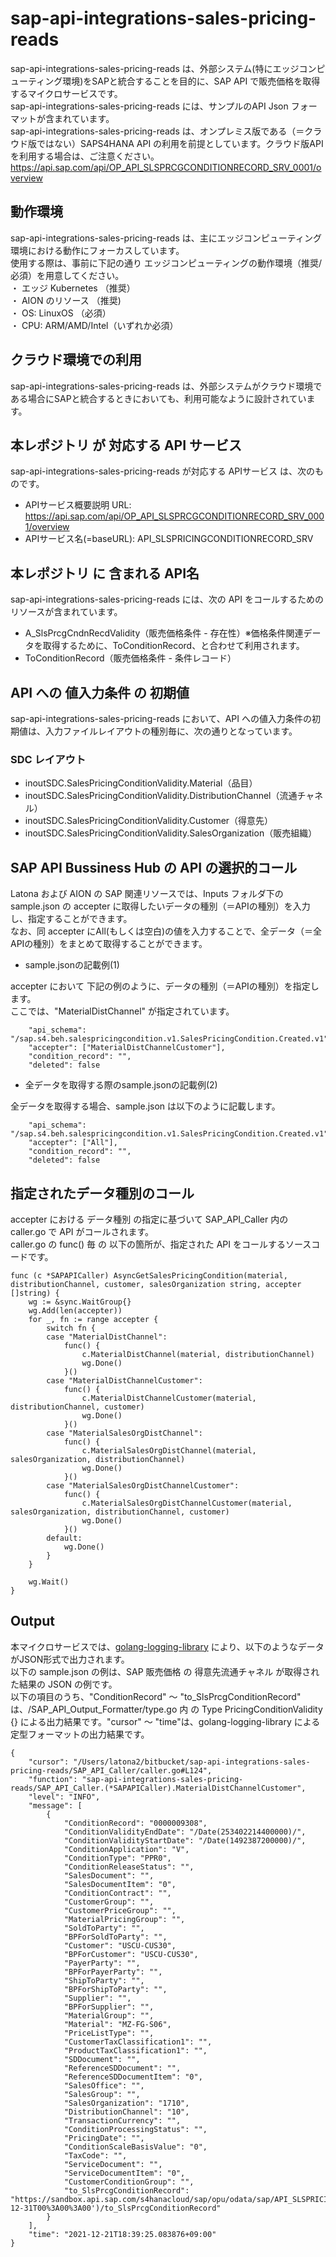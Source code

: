 # sap-api-integrations-sales-pricing-reads
sap-api-integrations-sales-pricing-reads は、外部システム(特にエッジコンピューティング環境)をSAPと統合することを目的に、SAP API で販売価格を取得するマイクロサービスです。    
sap-api-integrations-sales-pricing-reads には、サンプルのAPI Json フォーマットが含まれています。   
sap-api-integrations-sales-pricing-reads は、オンプレミス版である（＝クラウド版ではない）SAPS4HANA API の利用を前提としています。クラウド版APIを利用する場合は、ご注意ください。   
https://api.sap.com/api/OP_API_SLSPRCGCONDITIONRECORD_SRV_0001/overview   

## 動作環境  
sap-api-integrations-sales-pricing-reads は、主にエッジコンピューティング環境における動作にフォーカスしています。  
使用する際は、事前に下記の通り エッジコンピューティングの動作環境（推奨/必須）を用意してください。  
・ エッジ Kubernetes （推奨）    
・ AION のリソース （推奨)    
・ OS: LinuxOS （必須）    
・ CPU: ARM/AMD/Intel（いずれか必須）    

## クラウド環境での利用
sap-api-integrations-sales-pricing-reads は、外部システムがクラウド環境である場合にSAPと統合するときにおいても、利用可能なように設計されています。  

## 本レポジトリ が 対応する API サービス
sap-api-integrations-sales-pricing-reads が対応する APIサービス は、次のものです。

* APIサービス概要説明 URL: https://api.sap.com/api/OP_API_SLSPRCGCONDITIONRECORD_SRV_0001/overview    
* APIサービス名(=baseURL): API_SLSPRICINGCONDITIONRECORD_SRV

## 本レポジトリ に 含まれる API名
sap-api-integrations-sales-pricing-reads には、次の API をコールするためのリソースが含まれています。  

* A_SlsPrcgCndnRecdValidity（販売価格条件 - 存在性）※価格条件関連データを取得するために、ToConditionRecord、と合わせて利用されます。
* ToConditionRecord（販売価格条件 - 条件レコード）

## API への 値入力条件 の 初期値
sap-api-integrations-sales-pricing-reads において、API への値入力条件の初期値は、入力ファイルレイアウトの種別毎に、次の通りとなっています。  

### SDC レイアウト

* inoutSDC.SalesPricingConditionValidity.Material（品目）
* inoutSDC.SalesPricingConditionValidity.DistributionChannel（流通チャネル）
* inoutSDC.SalesPricingConditionValidity.Customer（得意先）
* inoutSDC.SalesPricingConditionValidity.SalesOrganization（販売組織）

## SAP API Bussiness Hub の API の選択的コール

Latona および AION の SAP 関連リソースでは、Inputs フォルダ下の sample.json の accepter に取得したいデータの種別（＝APIの種別）を入力し、指定することができます。  
なお、同 accepter にAll(もしくは空白)の値を入力することで、全データ（＝全APIの種別）をまとめて取得することができます。  

* sample.jsonの記載例(1)  

accepter において 下記の例のように、データの種別（＝APIの種別）を指定します。  
ここでは、"MaterialDistChannel" が指定されています。    
  
```
	"api_schema": "/sap.s4.beh.salespricingcondition.v1.SalesPricingCondition.Created.v1",
	"accepter": ["MaterialDistChannelCustomer"],
	"condition_record": "",
	"deleted": false
```
  
* 全データを取得する際のsample.jsonの記載例(2)  

全データを取得する場合、sample.json は以下のように記載します。  

```
	"api_schema": "/sap.s4.beh.salespricingcondition.v1.SalesPricingCondition.Created.v1",
	"accepter": ["All"],
	"condition_record": "",
	"deleted": false
```

## 指定されたデータ種別のコール

accepter における データ種別 の指定に基づいて SAP_API_Caller 内の caller.go で API がコールされます。  
caller.go の func() 毎 の 以下の箇所が、指定された API をコールするソースコードです。  

```
func (c *SAPAPICaller) AsyncGetSalesPricingCondition(material, distributionChannel, customer, salesOrganization string, accepter []string) {
	wg := &sync.WaitGroup{}
	wg.Add(len(accepter))
	for _, fn := range accepter {
		switch fn {
		case "MaterialDistChannel":
			func() {
				c.MaterialDistChannel(material, distributionChannel)
				wg.Done()
			}()
		case "MaterialDistChannelCustomer":
			func() {
				c.MaterialDistChannelCustomer(material, distributionChannel, customer)
				wg.Done()
			}()
		case "MaterialSalesOrgDistChannel":
			func() {
				c.MaterialSalesOrgDistChannel(material, salesOrganization, distributionChannel)
				wg.Done()
			}()
		case "MaterialSalesOrgDistChannelCustomer":
			func() {
				c.MaterialSalesOrgDistChannelCustomer(material, salesOrganization, distributionChannel, customer)
				wg.Done()
			}()
		default:
			wg.Done()
		}
	}

	wg.Wait()
}
```

## Output  
本マイクロサービスでは、[golang-logging-library](https://github.com/latonaio/golang-logging-library) により、以下のようなデータがJSON形式で出力されます。  
以下の sample.json の例は、SAP 販売価格 の 得意先流通チャネル が取得された結果の JSON の例です。  
以下の項目のうち、"ConditionRecord" ～ "to_SlsPrcgConditionRecord" は、/SAP_API_Output_Formatter/type.go 内 の Type PricingConditionValidity {} による出力結果です。"cursor" ～ "time"は、golang-logging-library による 定型フォーマットの出力結果です。  

```
{
	"cursor": "/Users/latona2/bitbucket/sap-api-integrations-sales-pricing-reads/SAP_API_Caller/caller.go#L124",
	"function": "sap-api-integrations-sales-pricing-reads/SAP_API_Caller.(*SAPAPICaller).MaterialDistChannelCustomer",
	"level": "INFO",
	"message": [
		{
			"ConditionRecord": "0000009308",
			"ConditionValidityEndDate": "/Date(253402214400000)/",
			"ConditionValidityStartDate": "/Date(1492387200000)/",
			"ConditionApplication": "V",
			"ConditionType": "PPR0",
			"ConditionReleaseStatus": "",
			"SalesDocument": "",
			"SalesDocumentItem": "0",
			"ConditionContract": "",
			"CustomerGroup": "",
			"CustomerPriceGroup": "",
			"MaterialPricingGroup": "",
			"SoldToParty": "",
			"BPForSoldToParty": "",
			"Customer": "USCU-CUS30",
			"BPForCustomer": "USCU-CUS30",
			"PayerParty": "",
			"BPForPayerParty": "",
			"ShipToParty": "",
			"BPForShipToParty": "",
			"Supplier": "",
			"BPForSupplier": "",
			"MaterialGroup": "",
			"Material": "MZ-FG-S06",
			"PriceListType": "",
			"CustomerTaxClassification1": "",
			"ProductTaxClassification1": "",
			"SDDocument": "",
			"ReferenceSDDocument": "",
			"ReferenceSDDocumentItem": "0",
			"SalesOffice": "",
			"SalesGroup": "",
			"SalesOrganization": "1710",
			"DistributionChannel": "10",
			"TransactionCurrency": "",
			"ConditionProcessingStatus": "",
			"PricingDate": "",
			"ConditionScaleBasisValue": "0",
			"TaxCode": "",
			"ServiceDocument": "",
			"ServiceDocumentItem": "0",
			"CustomerConditionGroup": "",
			"to_SlsPrcgConditionRecord": "https://sandbox.api.sap.com/s4hanacloud/sap/opu/odata/sap/API_SLSPRICINGCONDITIONRECORD_SRV/A_SlsPrcgCndnRecdValidity(ConditionRecord='0000009308',ConditionValidityEndDate=datetime'9999-12-31T00%3A00%3A00')/to_SlsPrcgConditionRecord"
		}
	],
	"time": "2021-12-21T18:39:25.083876+09:00"
}

```
